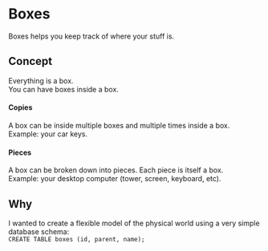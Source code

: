 # Boxes
Boxes helps you keep track of where your stuff is.

## Concept
Everything is a box.  
You can have boxes inside a box.

#### Copies
A box can be inside multiple boxes and multiple times inside a box.  
Example: your car keys.

#### Pieces
A box can be broken down into pieces. Each piece is itself a box.  
Example: your desktop computer (tower, screen, keyboard, etc).

## Why
I wanted to create a flexible model of the physical world using a very simple
database schema:  
`CREATE TABLE boxes (id, parent, name);`
